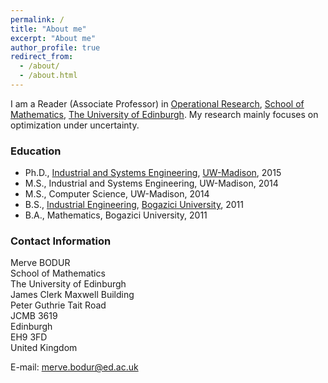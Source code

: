 ```yaml
---
permalink: /
title: "About me"
excerpt: "About me"
author_profile: true
redirect_from: 
  - /about/
  - /about.html
---
```

I am a Reader (Associate Professor) in [Operational Research](https://www.maths.ed.ac.uk/school-of-mathematics/research/data-decisions/optimization-and-operational-research), [School of Mathematics](https://www.maths.ed.ac.uk/school-of-mathematics), [The University of Edinburgh](https://www.ed.ac.uk/). My research mainly focuses on optimization under uncertainty.

### Education
- Ph.D., [Industrial and Systems Engineering](https://engineering.wisc.edu/departments/industrial-systems-engineering/), [UW-Madison](https://www.wisc.edu/), 2015
- M.S., Industrial and Systems Engineering, UW-Madison, 2014
- M.S., Computer Science, UW-Madison, 2014
- B.S., [Industrial Engineering](https://ie.boun.edu.tr/), [Bogazici University](https://www.boun.edu.tr/en_US), 2011
- B.A., Mathematics, Bogazici University, 2011

### Contact Information
Merve BODUR\
School of Mathematics\
The University of Edinburgh\
James Clerk Maxwell Building\
Peter Guthrie Tait Road\
JCMB 3619\
Edinburgh\
EH9 3FD\
United Kingdom

E-mail: merve.bodur@ed.ac.uk
